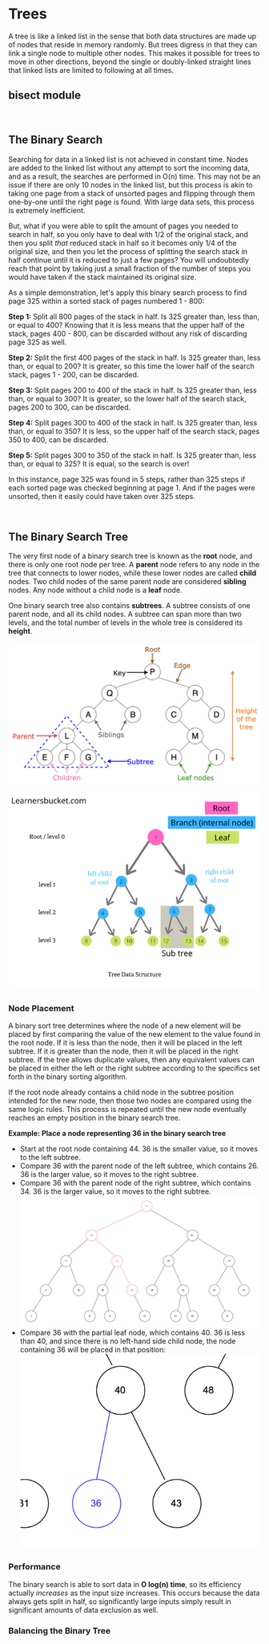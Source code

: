# Trees
A tree is like a linked list in the sense that both data structures are made up of nodes that reside in memory randomly. But trees digress in that they can link a single node to multiple other nodes. This makes it possible for trees to move in other directions, beyond the single or doubly-linked straight lines that linked lists are limited to following at all times.

## bisect module

&nbsp;
## The Binary Search
Searching for data in a linked list is not achieved in constant time. Nodes are added to the linked list without any attempt to sort the incoming data, and as a result, the searches are performed in O(n) time. This may not be an issue if there are only 10 nodes in the linked list, but this process is akin to taking one page from a stack of unsorted pages and flipping through them one-by-one until the right page is found. With large data sets, this process is extremely inefficient.

But, what if you were able to split the amount of pages you needed to search in half, so you only have to deal with 1/2 of the original stack, and then you split *that* reduced stack in half so it becomes only 1/4 of the original size, and then you let the process of splitting the search stack in half continue until it is reduced to just a few pages? You will undoubtedly reach that point by taking just a small fraction of the number of steps you would have taken if the stack maintained its original size.

As a simple demonstration, let's apply this binary search process to find page 325 within a sorted stack of pages numbered 1 - 800:

**Step 1:** Split all 800 pages of the stack in half. Is 325 greater than, less than, or equal to 400? Knowing that it is less means that the upper half of the stack, pages 400 - 800, can be discarded without any risk of discarding page 325 as well.

**Step 2:** Split the first 400 pages of the stack in half. Is 325 greater than, less than, or equal to 200? It is greater, so this time the lower half of the search stack, pages 1 - 200, can be discarded.

**Step 3:** Split pages 200 to 400 of the stack in half. Is 325 greater than, less than, or equal to 300? It is greater, so the lower half of the search stack, pages 200 to 300, can be discarded.

**Step 4:** Split pages 300 to 400 of the stack in half. Is 325 greater than, less than, or equal to 350? It is less, so the upper half of the search stack, pages 350 to 400, can be discarded.

**Step 5:** Split pages 300 to 350 of the stack in half. Is 325 greater than, less than, or equal to 325? It is equal, so the search is over!

In this instance, page 325 was found in 5 steps, rather than 325 steps if each sorted page was checked beginning at page 1. And if the pages were unsorted, then it easily could have taken over 325 steps.

&nbsp;
## The Binary Search Tree 
The very first node of a binary search tree is known as the **root** node, and there is only one root node per tree. A **parent** node refers to any node in the tree that connects to lower nodes, while these lower nodes are called **child** nodes. Two child nodes of the same parent node are considered **sibling** nodes. Any node without a child node is a **leaf** node. 

One binary search tree also contains **subtrees**. A subtree consists of one parent node, and all its child nodes. A subtree can span more than two levels, and the total number of levels in the whole tree is considered its **height**.

![Image displaying the properties of a binary tree](../images/treeTerms.png)

![Image displaying the properties of a tree, including its height](../images/treeTerms.webp)

### Node Placement
A binary sort tree determines where the node of a new element will be placed by first comparing the value of the new element to the value found in the root node. If it is less than the node, then it will be placed in the left subtree. If it is greater than the node, then it will be placed in the right subtree. If the tree allows duplicate values, then any equivalent values can be placed in either the left or the right subtree according to the specifics set forth in the binary sorting algorithm. 

If the root node already contains a child node in the subtree position intended for the new node, then those two nodes are compared using the same logic rules. This process is repeated until the new node eventually reaches an empty position in the binary search tree.

**Example: Place a node representing 36 in the binary search tree**
* Start at the root node containing 44. 36 is the smaller value, so it moves to the left subtree.
* Compare 36 with the parent node of the left subtree, which contains 26. 36 is the larger value, so it moves to the right subtree.
* Compare 36 with the parent node of the right subtree, which contains 34. 36 is the larger value, so it moves to the right subtree.
![Node Placement Example](../images/nodePlacement.png)
* Compare 36 with the partial leaf node, which contains 40. 36 is less than 40, and since there is no left-hand side child node, the node containing 36 will be placed in that position:
![After Node Placement Example](../images/nodePlacement_after.png)


### Performance
The binary search is able to sort data in **O log(n) time**, so its efficiency actually *increases* as the input size increases. This occurs because the data always gets split in half, so significantly large inputs simply result in significant amounts of data exclusion as well.

### Balancing the Binary Tree